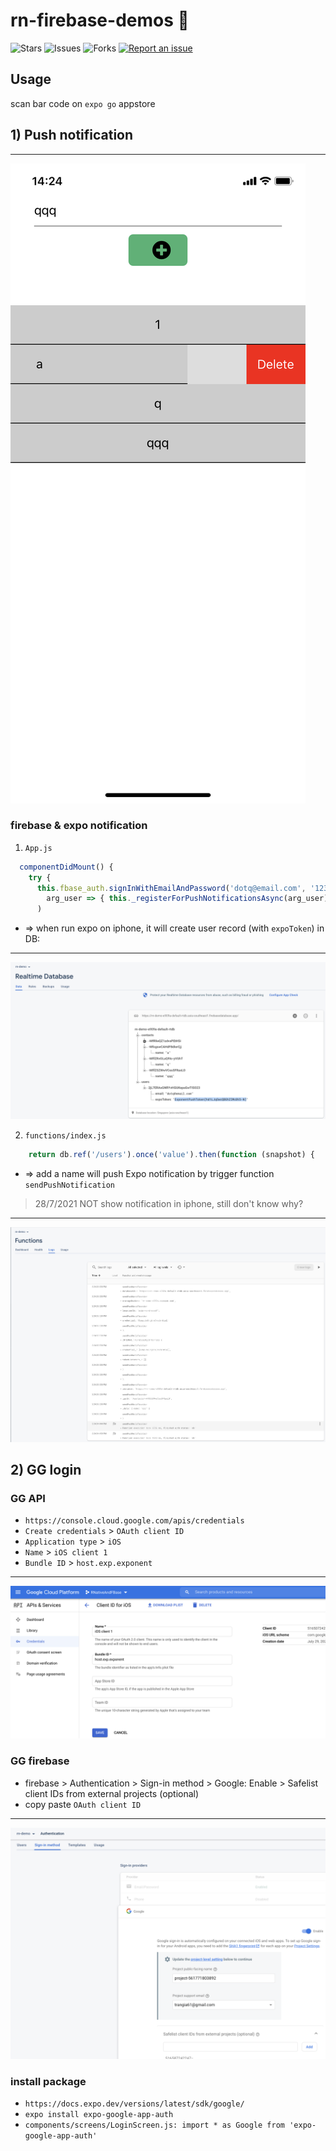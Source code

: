 # rn-firebase-demos 🐳

![Stars](https://img.shields.io/github/stars/tquangdo/rn-firebase-demos?color=f05340)
![Issues](https://img.shields.io/github/issues/tquangdo/rn-firebase-demos?color=f05340)
![Forks](https://img.shields.io/github/forks/tquangdo/rn-firebase-demos?color=f05340)
[![Report an issue](https://img.shields.io/badge/Support-Issues-green)](https://github.com/tquangdo/rn-firebase-demos/issues/new)

## Usage
scan bar code on `expo go` appstore

## 1) Push notification

************************
![1](screenshots/1.jpeg)

### firebase & expo notification
1. `App.js`
```js
  componentDidMount() {
    try {
      this.fbase_auth.signInWithEmailAndPassword('dotq@email.com', '123456').then(
        arg_user => { this._registerForPushNotificationsAsync(arg_user) }
      )
```
- => when run expo on iphone, it will create user record (with `expoToken`) in DB:
************************
![userdb](screenshots/userdb.png)

2. `functions/index.js`
```js
    return db.ref('/users').once('value').then(function (snapshot) {
```
- => add a name will push Expo notification by trigger function `sendPushNotification`
>28/7/2021 NOT show notification in iphone, still don't know why?
************************
![fbfunction](screenshots/fbfunction.png)

## 2) GG login

### GG API
- `https://console.cloud.google.com/apis/credentials`
- `Create credentials` > `OAuth client ID`
- `Application type` > `iOS`
- `Name` > `iOS client 1`
- `Bundle ID` > `host.exp.exponent`

************************
![ggapi](screenshots/ggapi.png)

### GG firebase
- firebase > Authentication > Sign-in method > Google: Enable > Safelist client IDs from external projects (optional)
- copy paste `OAuth client ID`

************************
![clientid](screenshots/clientid.png)

### install package
- `https://docs.expo.dev/versions/latest/sdk/google/`
- `expo install expo-google-app-auth`
- `components/screens/LoginScreen.js: import * as Google from 'expo-google-app-auth'`

